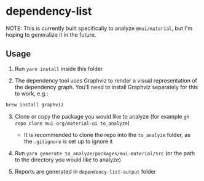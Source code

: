# dependency-list

NOTE: This is currently built specifically to analyze `@mui/material`, but I'm hoping to generalize it in the future.

## Usage

1. Run `yarn install` inside this folder

2. The dependency tool uses Graphviz to render a visual representation of the dependency graph. You'll need to install Graphviz separately for this to work, e.g.:

```sh
brew install graphviz
```

3. Clone or copy the package you would like to analyze (for example `gh repo clone mui-org/material-ui to_analyze`)

   - It is recommended to clone the repo into the `to_analyze` folder, as the `.gitignore` is set up to ignore it

4. Run `yarn generate to_analyze/packages/mui-material/src` (or the path to the directory you would like to analyze)

5. Reports are generated in `dependency-list-output` folder
